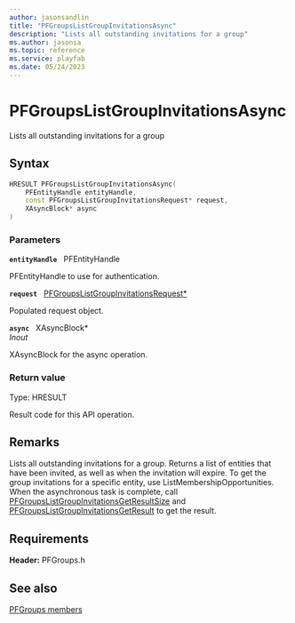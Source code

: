 ```yaml
---
author: jasonsandlin
title: "PFGroupsListGroupInvitationsAsync"
description: "Lists all outstanding invitations for a group"
ms.author: jasonsa
ms.topic: reference
ms.service: playfab
ms.date: 05/24/2023
---
```


# PFGroupsListGroupInvitationsAsync  

Lists all outstanding invitations for a group  

## Syntax  
  
```cpp
HRESULT PFGroupsListGroupInvitationsAsync(  
    PFEntityHandle entityHandle,  
    const PFGroupsListGroupInvitationsRequest* request,  
    XAsyncBlock* async  
)  
```  
  
### Parameters  
  
**`entityHandle`** &nbsp; PFEntityHandle  
  
PFEntityHandle to use for authentication.  
  
**`request`** &nbsp; [PFGroupsListGroupInvitationsRequest*](../../pfgroupstypes/structs/pfgroupslistgroupinvitationsrequest.md)  
  
Populated request object.  
  
**`async`** &nbsp; XAsyncBlock*  
*_Inout_*  
  
XAsyncBlock for the async operation.  
  
  
### Return value
Type: HRESULT
  
Result code for this API operation.
  
## Remarks  
  
Lists all outstanding invitations for a group. Returns a list of entities that have been invited, as well as when the invitation will expire. To get the group invitations for a specific entity, use ListMembershipOpportunities. When the asynchronous task is complete, call [PFGroupsListGroupInvitationsGetResultSize](pfgroupslistgroupinvitationsgetresultsize.md) and [PFGroupsListGroupInvitationsGetResult](pfgroupslistgroupinvitationsgetresult.md) to get the result.
  
## Requirements  
  
**Header:** PFGroups.h
  
## See also  
[PFGroups members](../pfgroups_members.md)  

  
  

